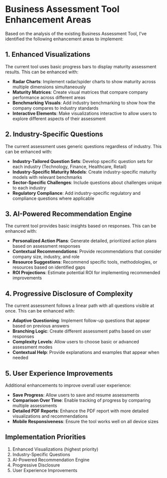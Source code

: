 # Business Assessment Tool Enhancement Areas

Based on the analysis of the existing Business Assessment Tool, I've identified the following enhancement areas to implement:

## 1. Enhanced Visualizations
The current tool uses basic progress bars to display maturity assessment results. This can be enhanced with:
- **Radar Charts**: Implement radar/spider charts to show maturity across multiple dimensions simultaneously
- **Maturity Matrices**: Create visual matrices that compare company performance across different areas
- **Benchmarking Visuals**: Add industry benchmarking to show how the company compares to industry standards
- **Interactive Elements**: Make visualizations interactive to allow users to explore different aspects of their assessment

## 2. Industry-Specific Questions
The current assessment uses generic questions regardless of industry. This can be enhanced with:
- **Industry-Tailored Question Sets**: Develop specific question sets for each industry (Technology, Finance, Healthcare, Retail)
- **Industry-Specific Maturity Models**: Create industry-specific maturity models with relevant benchmarks
- **Sector-Specific Challenges**: Include questions about challenges unique to each industry
- **Regulatory Compliance**: Add industry-specific regulatory and compliance questions where applicable

## 3. AI-Powered Recommendation Engine
The current tool provides basic insights based on responses. This can be enhanced with:
- **Personalized Action Plans**: Generate detailed, prioritized action plans based on assessment responses
- **Contextual Recommendations**: Provide recommendations that consider company size, industry, and role
- **Resource Suggestions**: Recommend specific tools, methodologies, or resources based on identified gaps
- **ROI Projections**: Estimate potential ROI for implementing recommended improvements

## 4. Progressive Disclosure of Complexity
The current assessment follows a linear path with all questions visible at once. This can be enhanced with:
- **Adaptive Questioning**: Implement follow-up questions that appear based on previous answers
- **Branching Logic**: Create different assessment paths based on user responses
- **Complexity Levels**: Allow users to choose basic or advanced assessment modes
- **Contextual Help**: Provide explanations and examples that appear when needed

## 5. User Experience Improvements
Additional enhancements to improve overall user experience:
- **Save Progress**: Allow users to save and resume assessments
- **Comparison Over Time**: Enable tracking of progress by comparing multiple assessments
- **Detailed PDF Reports**: Enhance the PDF report with more detailed visualizations and recommendations
- **Mobile Responsiveness**: Ensure the tool works well on all device sizes

## Implementation Priorities
1. Enhanced Visualizations (highest priority)
2. Industry-Specific Questions
3. AI-Powered Recommendation Engine
4. Progressive Disclosure
5. User Experience Improvements
